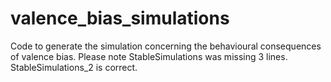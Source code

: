 # valence_bias_simulations
Code to generate the simulation concerning the behavioural consequences of valence bias. 
Please note StableSimulations was missing 3 lines. StableSimulations_2 is correct. 
